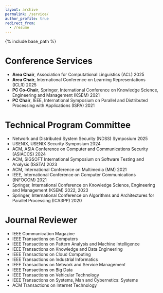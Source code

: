 ```yaml
---
layout: archive
permalink: /service/
author_profile: true
redirect_from:
  - /resume
---
```


{% include base_path %}

Conference Services
======
* **Area Chair**, Association for Computational Linguistics (ACL) 2025
* **Area Chair**, International Conference on Learning Representations (ICLR) 2025
* **PC Co-Chair**, Springer, International Conference on Knowledge Science, Engineering and Management (KSEM) 2021
* **PC Chair**, IEEE, International Symposium on Parallel and Distributed Processing with Applications (ISPA) 2021

Technical Program Committee
======
* Network and Distributed System Security (NDSS) Symposium 2025
* USENIX, USENIX Security Symposium 2024
* ACM, ASIA Conference on Computer and Communications Security (ASIACCS) 2024
* ACM, SIGSOFT International Symposium on Software Testing and Analysis (ISSTA) 2023
* ACM, International Conference on Multimedia (MM) 2021 
* IEEE, International Conference on Computer Communications (INFOCOM) 2021 
* Springer, International Conference on Knowledge Science, Engineering and Management (KSEM) 2022, 2023
* Springer, International Conference on Algorithms and Architectures for Parallel Processing (ICA3PP) 2020 

Journal Reviewer
======
* IEEE Communication Magazine 
* IEEE Transactions on Computers 
* IEEE Transactions on Pattern Analysis and Machine Intelligence
* IEEE Transactions on Knowledge and Data Engineering
* IEEE Transactions on Cloud Computing 
* IEEE Transactions on Industrial Informatics 
* IEEE Transactions on Network and Service Management 
* IEEE Transactions on Big Data 
* IEEE Transactions on Vehicular Technology 
* IEEE Transactions on Systems, Man and Cybernetics: Systems 
* ACM Transactions on Internet Technology
